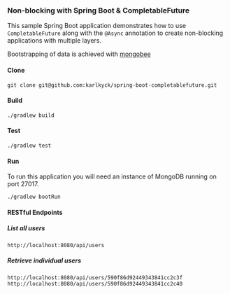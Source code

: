### Non-blocking with Spring Boot & CompletableFuture

This sample Spring Boot application demonstrates how to use `CompletableFuture` along with the `@Async` annotation to create non-blocking applications with multiple layers.

Bootstrapping of data is achieved with [mongobee](https://github.com/mongobee/mongobee) 

#### Clone
`git clone git@github.com:karlkyck/spring-boot-completablefuture.git`

#### Build
`./gradlew build`

#### Test
`./gradlew test`

#### Run
To run this application you will need an instance of MongoDB running on port 27017.

`./gradlew bootRun`

#### RESTful Endpoints

##### List all users

`http://localhost:8080/api/users`

##### Retrieve individual users

`http://localhost:8080/api/users/590f86d92449343841cc2c3f`
`http://localhost:8080/api/users/590f86d92449343841cc2c40`